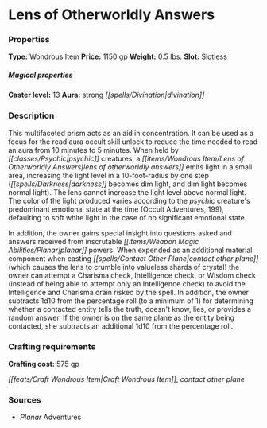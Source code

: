 ﻿---
Title: "Lens of Otherworldly Answers"
Type: "Wondrous Item"
Price: "1150 gp"
Weight: "0.5 lbs."
Slot: "Slotless"
Caster level: "13"
Aura: "strong divination"
Description: |
  "This multifaceted prism acts as an aid in concentration. It can be used as a focus for the read aura occult skill unlock to reduce the time needed to read an aura from 10 minutes to 5 minutes. When held by psychic creatures, a _lens of otherworldly answers_ emits light in a small area, increasing the light level in a 10-foot-radius by one step (darkness becomes dim light, and dim light becomes normal light). The lens cannot increase the light level above normal light. The color of the light produced varies according to the psychic creature's predominant emotional state at the time (_Occult Adventures_, 199), defaulting to soft white light in the case of no significant emotional state.
  In addition, the owner gains special insight into questions asked and answers received from inscrutable planar powers. When expended as an additional material component when casting _contact other plane_ (which causes the lens to crumble into valueless shards of crystal) the owner can attempt a Charisma check, Intelligence check, or Wisdom check (instead of being able to attempt only an Intelligence check) to avoid the Intelligence and Charisma drain risked by the spell. In addition, the owner subtracts 1d10 from the percentage roll (to a minimum of 1) for determining whether a contacted entity tells the truth, doesn't know, lies, or provides a random answer. If the owner is on the same plane as the entity being contacted, she subtracts an additional 1d10 from the percentage roll."
Crafting cost: "575 gp"
Sources: "['Planar Adventures']"
---

# Lens of Otherworldly Answers

### Properties

**Type:** Wondrous Item **Price:** 1150 gp **Weight:** 0.5 lbs. **Slot:** Slotless

##### Magical properties

**Caster level:** 13 **Aura:** strong _[[spells/Divination|divination]]_

### Description

This multifaceted prism acts as an aid in concentration. It can be used as a focus for the read aura occult skill unlock to reduce the time needed to read an aura from 10 minutes to 5 minutes. When held by _[[classes/Psychic|psychic]]_ creatures, a _[[items/Wondrous Item/Lens of Otherworldly Answers|lens of otherworldly answers]]_ emits light in a small area, increasing the light level in a 10-foot-radius by one step (_[[spells/Darkness|darkness]]_ becomes dim light, and dim light becomes normal light). The lens cannot increase the light level above normal light. The color of the light produced varies according to the _psychic_ creature's predominant emotional state at the time (Occult Adventures, 199), defaulting to soft white light in the case of no significant emotional state.

In addition, the owner gains special insight into questions asked and answers received from inscrutable _[[items/Weapon Magic Abilities/Planar|planar]]_ powers. When expended as an additional material component when casting _[[spells/Contact Other Plane|contact other plane]]_ (which causes the lens to crumble into valueless shards of crystal) the owner can attempt a Charisma check, Intelligence check, or Wisdom check (instead of being able to attempt only an Intelligence check) to avoid the Intelligence and Charisma drain risked by the spell. In addition, the owner subtracts 1d10 from the percentage roll (to a minimum of 1) for determining whether a contacted entity tells the truth, doesn't know, lies, or provides a random answer. If the owner is on the same plane as the entity being contacted, she subtracts an additional 1d10 from the percentage roll.

### Crafting requirements

**Crafting cost:** 575 gp

_[[feats/Craft Wondrous Item|Craft Wondrous Item]]_, _contact other plane_

### Sources

* _Planar_ Adventures